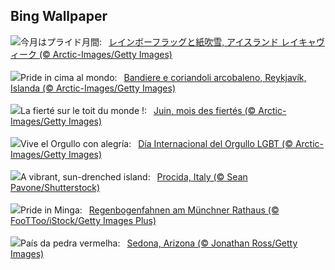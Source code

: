 ## Bing Wallpaper
![](https://www.bing.com/th?id=OHR.PrideIceland_JA-JP5294310322_UHD.jpg&w=1000)今月はプライド月間:&nbsp;&ensp;[レインボーフラッグと紙吹雪, アイスランド レイキャヴィーク (© Arctic-Images/Getty Images)](https://www.bing.com/th?id=OHR.PrideIceland_JA-JP5294310322_UHD.jpg)
<br><br/>
![](https://www.bing.com/th?id=OHR.PrideIceland_IT-IT6514016290_UHD.jpg&w=1000)Pride in cima al mondo:&nbsp;&ensp;[Bandiere e coriandoli arcobaleno, Reykjavík, Islanda (© Arctic-Images/Getty Images)](https://www.bing.com/th?id=OHR.PrideIceland_IT-IT6514016290_UHD.jpg)
<br><br/>
![](https://www.bing.com/th?id=OHR.PrideIceland_FR-FR0295897543_UHD.jpg&w=1000)La fierté sur le toit du monde !:&nbsp;&ensp;[Juin, mois des fiertés (© Arctic-Images/Getty Images)](https://www.bing.com/th?id=OHR.PrideIceland_FR-FR0295897543_UHD.jpg)
<br><br/>
![](https://www.bing.com/th?id=OHR.PrideIceland_ES-ES6823133861_UHD.jpg&w=1000)Vive el Orgullo con alegría:&nbsp;&ensp;[Día Internacional del Orgullo LGBT (© Arctic-Images/Getty Images)](https://www.bing.com/th?id=OHR.PrideIceland_ES-ES6823133861_UHD.jpg)
<br><br/>
![](https://www.bing.com/th?id=OHR.ProcidaItaly_EN-GB9713968263_UHD.jpg&w=1000)A vibrant, sun-drenched island:&nbsp;&ensp;[Procida, Italy (© Sean Pavone/Shutterstock)](https://www.bing.com/th?id=OHR.ProcidaItaly_EN-GB9713968263_UHD.jpg)
<br><br/>
![](https://www.bing.com/th?id=OHR.PrideMunich_DE-DE6752546135_UHD.jpg&w=1000)Pride in Minga:&nbsp;&ensp;[Regenbogenfahnen am Münchner Rathaus (© FooTToo/iStock/Getty Images Plus)](https://www.bing.com/th?id=OHR.PrideMunich_DE-DE6752546135_UHD.jpg)
<br><br/>
![](https://www.bing.com/th?id=OHR.SedonaSunset_PT-BR8929237234_UHD.jpg&w=1000)País da pedra vermelha:&nbsp;&ensp;[Sedona, Arizona (© Jonathan Ross/Getty Images)](https://www.bing.com/th?id=OHR.SedonaSunset_PT-BR8929237234_UHD.jpg)
<br><br/>
